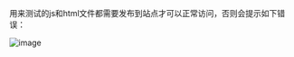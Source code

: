 ﻿用来测试的js和html文件都需要发布到站点才可以正常访问，否则会提示如下错误：

![image](https://github.com/missfish/New-properties-of-HTML5/blob/master/Web%20Workers/screenshot/error.png)
